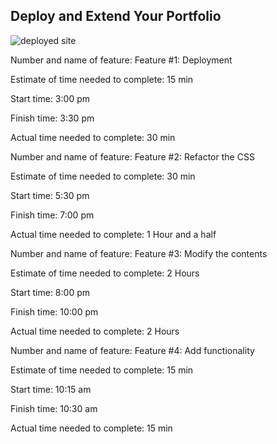 ## Deploy and Extend Your Portfolio
![deployed site](https://portfolio-faten.herokuapp.com/)


Number and name of feature: Feature #1: Deployment

Estimate of time needed to complete: 15 min

Start time: 3:00 pm

Finish time: 3:30 pm

Actual time needed to complete: 30 min


Number and name of feature: Feature #2: Refactor the CSS

Estimate of time needed to complete: 30 min

Start time: 5:30 pm

Finish time: 7:00 pm

Actual time needed to complete: 1 Hour and a half


Number and name of feature: Feature #3: Modify the contents

Estimate of time needed to complete: 2 Hours

Start time: 8:00 pm

Finish time: 10:00 pm

Actual time needed to complete:   2 Hours 


Number and name of feature: Feature #4: Add functionality

Estimate of time needed to complete: 15 min

Start time: 10:15 am

Finish time: 10:30 am

Actual time needed to complete: 15 min
